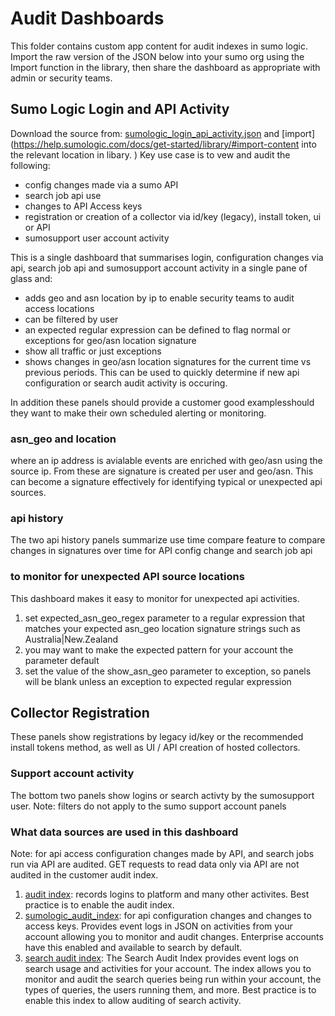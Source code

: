 # Audit Dashboards

This folder contains custom app content for audit indexes in sumo logic.
Import the raw version of the JSON below into your sumo org using the Import function in the library, then share the dashboard as appropriate with admin or security teams.

## Sumo Logic Login and API Activity
Download the source from: [sumologic_login_api_activity.json](./sumologic_login_api_activity.json) and [import](https://help.sumologic.com/docs/get-started/library/#import-content into the relevant location in libary.
)
Key use case is to vew and audit the following:
- config changes made via a sumo API
- search job api use
- changes to API Access keys
- registration or creation of a collector via id/key (legacy), install token, ui or API
- sumosupport user account activity

This is a single dashboard that summarises login, configuration changes via api, search job api and sumosupport account activity in a single pane of glass and:
- adds geo and asn location by ip to enable security teams to audit access locations
- can be filtered by user
- an expected regular expression can be defined to flag normal or exceptions for geo/asn location signature
- show all traffic or just exceptions
- shows changes in geo/asn location signatures for the current time vs previous periods. This can be used to quickly determine if new api configuration or search audit activity is occuring.

In addition these panels should provide a customer good examplesshould they want to make their own scheduled alerting or monitoring.
  
### asn_geo and location
where an ip address is avialable events are enriched with geo/asn using the source ip. From these are signature is created per user and geo/asn. This can become a signature effectively for identifying typical or unexpected api sources.

### api history
The two api history panels summarize use time compare feature to compare changes in signatures over time for API config change and search job api

### to monitor for unexpected API source locations
This dashboard makes it easy to monitor for unexpected api activities.
1. set expected_asn_geo_regex parameter to a regular expression that matches your expected asn_geo location signature strings such as Australia|New.Zealand
2. you may want to make the expected pattern for your account the parameter default
3. set the value of the show_asn_geo parameter to exception, so panels will be blank unless an exception to expected regular expression

## Collector Registration
These panels show registrations by legacy id/key or the recommended install tokens method, as well as UI / API creation of hosted collectors.

### Support account activity
The bottom two panels show logins or search activty by the sumosupport user. 
Note: filters do not apply to the sumo support account panels 

### What data sources are used in this dashboard
Note: for api access configuration changes made by API, and search jobs run via API are audited.
GET requests to read data only via API are not audited in the customer audit index.

1. [audit index](https://help.sumologic.com/docs/manage/security/audit-indexes/audit-index/): records logins to platform and many other activites. Best practice is to enable the audit index.
2. [sumologic_audit_index](https://service.sumologic.com/audit/docs/): for api configuration changes and changes to access keys. Provides event logs in JSON on activities from your account allowing you to monitor and audit changes. Enterprise accounts have this enabled and available to search by default.
3. [search audit index](https://help.sumologic.com/docs/manage/security/audit-indexes/search-audit-index/): The Search Audit Index provides event logs on search usage and activities for your account. The index allows you to monitor and audit the search queries being run within your account, the types of queries, the users running them, and more. Best practice is to enable this index to allow auditing of search activity.
